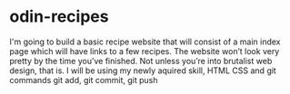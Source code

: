 # odin-recipes
I'm going to build a basic recipe website that will consist of a main index page which will have links to a few recipes. The website won’t look very pretty by the time you’ve finished. Not unless you’re into brutalist web design, that is. I will be using my newly aquired skill, HTML CSS and git commands git add, git commit, git push